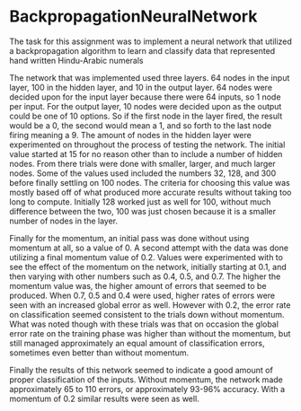 # BackpropagationNeuralNetwork

The task for this assignment was to implement a neural network that utilized a backpropagation algorithm to learn and classify data that represented hand written Hindu-Arabic numerals

The network that was implemented used three layers. 64 nodes in the input layer, 100 in the hidden layer, and 10 in the output layer. 64 nodes were decided upon for the input layer because there were 64 inputs, so 1 node per input. For the output layer, 10 nodes were decided upon as the output could be one of 10 options. So if the first node in the layer fired, the result would be a 0, the second would mean a 1, and so forth to the last node firing meaning a 9.  The amount of nodes in the hidden layer were experimented on throughout the process of testing the network. The initial value started at 15 for no reason other than to include a number of hidden nodes. From there trials were done with smaller, larger, and much larger nodes. Some of the values used included the numbers 32, 128, and 300 before finally settling on 100 nodes. The criteria for choosing this value was mostly based off of what produced more accurate results without taking too long to compute.  Initially 128 worked just as well for 100, without much difference between the two, 100 was just chosen because it is a smaller number of nodes in the layer.

Finally for the momentum, an initial pass was done without using momentum at all, so a value of 0. A second attempt with the data was done utilizing a final momentum value of 0.2. Values were experimented with to see the effect of the momentum on the network, initially starting at 0.1, and then varying with other numbers such as 0.4, 0.5, and 0.7. The higher the momentum value was, the higher amount of errors that seemed to be produced. When 0.7, 0.5 and 0.4 were used, higher rates of errors were seen with an increased global error as well. However with 0.2, the error rate on classification seemed consistent to the trials down without momentum. What was noted though with these trials was that on occasion the global error rate on the training phase was higher than without the momentum, but still managed approximately an equal amount of classification errors, sometimes even better than without momentum. 

Finally the results of this network seemed to indicate a good amount of proper classification of the inputs. Without momentum, the network made approximately 65 to 110 errors, or approximately 93-96% accuracy. With a momentum of 0.2 similar results were seen as well.

